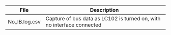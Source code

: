 | File         |    Description |
|--------------|----------------|
|No_IB.log.csv | Capture of bus data as LC102 is turned on, with no interface connected |
